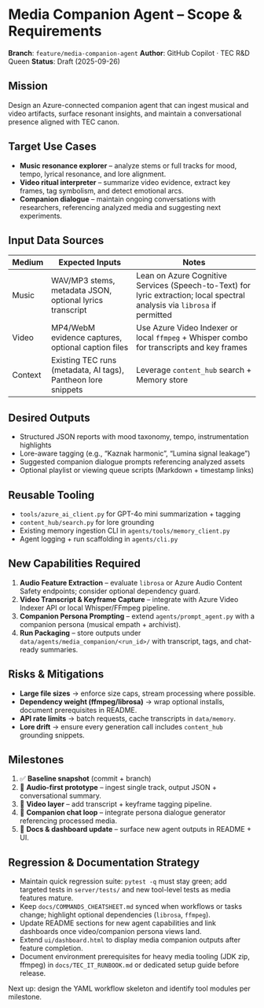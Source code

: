 # Media Companion Agent – Scope & Requirements

**Branch**: `feature/media-companion-agent`
**Author**: GitHub Copilot · TEC R&D Queen
**Status**: Draft (2025-09-26)

## Mission

Design an Azure-connected companion agent that can ingest musical and video artifacts, surface resonant insights, and maintain a conversational presence aligned with TEC canon.

## Target Use Cases

- **Music resonance explorer** – analyze stems or full tracks for mood, tempo, lyrical resonance, and lore alignment.
- **Video ritual interpreter** – summarize video evidence, extract key frames, tag symbolism, and detect emotional arcs.
- **Companion dialogue** – maintain ongoing conversations with researchers, referencing analyzed media and suggesting next experiments.

## Input Data Sources

| Medium | Expected Inputs | Notes |
| --- | --- | --- |
| Music | WAV/MP3 stems, metadata JSON, optional lyrics transcript | Lean on Azure Cognitive Services (Speech-to-Text) for lyric extraction; local spectral analysis via `librosa` if permitted |
| Video | MP4/WebM evidence captures, optional caption files | Use Azure Video Indexer or local `ffmpeg` + Whisper combo for transcripts and key frames |
| Context | Existing TEC runs (metadata, AI tags), Pantheon lore snippets | Leverage `content_hub` search + Memory store |

## Desired Outputs

- Structured JSON reports with mood taxonomy, tempo, instrumentation highlights
- Lore-aware tagging (e.g., “Kaznak harmonic”, “Lumina signal leakage”)
- Suggested companion dialogue prompts referencing analyzed assets
- Optional playlist or viewing queue scripts (Markdown + timestamp links)

## Reusable Tooling

- `tools/azure_ai_client.py` for GPT-4o mini summarization + tagging
- `content_hub/search.py` for lore grounding
- Existing memory ingestion CLI in `agents/tools/memory_client.py`
- Agent logging + run scaffolding in `agents/cli.py`

## New Capabilities Required

1. **Audio Feature Extraction** – evaluate `librosa` or Azure Audio Content Safety endpoints; consider optional dependency guard.
2. **Video Transcript & Keyframe Capture** – integrate with Azure Video Indexer API or local Whisper/FFmpeg pipeline.
3. **Companion Persona Prompting** – extend `agents/prompt_agent.py` with a companion persona (musical empath + archivist).
4. **Run Packaging** – store outputs under `data/agents/media_companion/<run_id>/` with transcript, tags, and chat-ready summaries.

## Risks & Mitigations

- **Large file sizes** → enforce size caps, stream processing where possible.
- **Dependency weight (ffmpeg/librosa)** → wrap optional installs, document prerequisites in README.
- **API rate limits** → batch requests, cache transcripts in `data/memory`.
- **Lore drift** → ensure every generation call includes `content_hub` grounding snippets.

## Milestones

1. ✅ **Baseline snapshot** (commit + branch)
2. 🚧 **Audio-first prototype** – ingest single track, output JSON + conversational summary.
3. 🚧 **Video layer** – add transcript + keyframe tagging pipeline.
4. 🚧 **Companion chat loop** – integrate persona dialogue generator referencing processed media.
5. 🚧 **Docs & dashboard update** – surface new agent outputs in README + UI.

## Regression & Documentation Strategy

- Maintain quick regression suite: `pytest -q` must stay green; add targeted tests in `server/tests/` and new tool-level tests as media features mature.
- Keep `docs/COMMANDS_CHEATSHEET.md` synced when workflows or tasks change; highlight optional dependencies (`librosa`, `ffmpeg`).
- Update README sections for new agent capabilities and link dashboards once video/companion persona views land.
- Extend `ui/dashboard.html` to display media companion outputs after feature completion.
- Document environment prerequisites for heavy media tooling (JDK zip, ffmpeg) in `docs/TEC_IT_RUNBOOK.md` or dedicated setup guide before release.

Next up: design the YAML workflow skeleton and identify tool modules per milestone.

